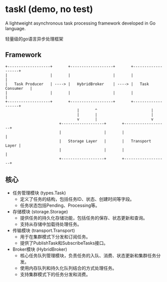 # taskl (demo, no test)
A lightweight asynchronous task processing framework developed in Go language.

轻量级的go语言异步处理框架

## Framework
```
+-------------------+       +-------------------+       +-------------------+
|                   |       |                   |       |                   |
|   Task Producer   | ----> |   HybridBroker    | ----> |   Task Consumer   |
|                   |       |                   |       |                   |
+-------------------+       +-------------------+       +-------------------+
                                |       ^                        |
                                |       |                        |
                                v       |                        v
                        +-------------------+       +-------------------+
                        |                   |       |                   |
                        |   Storage Layer   |       |   Transport Layer |
                        |                   |       |                   |
                        +-------------------+       +-------------------+
```

## 核心

- 任务管理模块 (types.Task)
  - 定义了任务的结构，包括任务ID、状态、创建时间等字段。
  - 任务状态包括Pending、Processing等。
- 存储模块 (storage.Storage)
  - 提供任务的持久化存储功能，包括任务的保存、状态更新和查询。
  - 支持从存储中加载待处理任务。
- 传输模块 (transport.Transport)
  - 用于在集群模式下分发和订阅任务。
  - 提供了PublishTask和SubscribeTasks接口。
- Broker模块 (HybridBroker)
  - 核心任务队列管理模块，负责任务的入队、消费、状态更新和集群任务分发。
  - 使用内存队列和持久化队列结合的方式处理任务。
  - 支持集群模式下的任务分发和消费。
